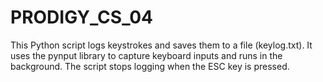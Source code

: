 # PRODIGY_CS_04
This Python script logs keystrokes and saves them to a file (keylog.txt). It uses the pynput library to capture keyboard inputs and runs in the background. The script stops logging when the ESC key is pressed.
